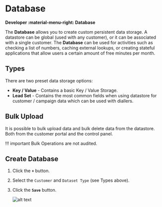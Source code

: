 # Database
**Developer :material-menu-right: Database**

The **Database** allows you to create custom persistent data storage. A datastore can be global (used with any customer), or it can be associated with a single customer.
The **Database** can be used for activities such as checking a list of numbers, caching external lookups, or creating stateful applications that allow users a certain amount of free minutes per month.

## Types
There are two preset data storage options:

* **Key / Value** - Contains a basic Key / Value Storage.
* **Lead Set** - Contains the most common fields when using datastore for customer / campaign data which can be used with diallers.

## Bulk Upload

It is possible to bulk upload data and bulk delete data from the datastore. Both from the customer portal and the control panel.

!!! important
	Bulk Operations are not audited.

## Create Database

1. Click the **`+`** button.
2. Select the `Customer` and `Dataset Type` (see Types above).
3. Click the **`Save`** button. 

    ![alt text][user-space-img-3]

[user-space-img-3]: /developers/img/187.png "user-space-img-3"
